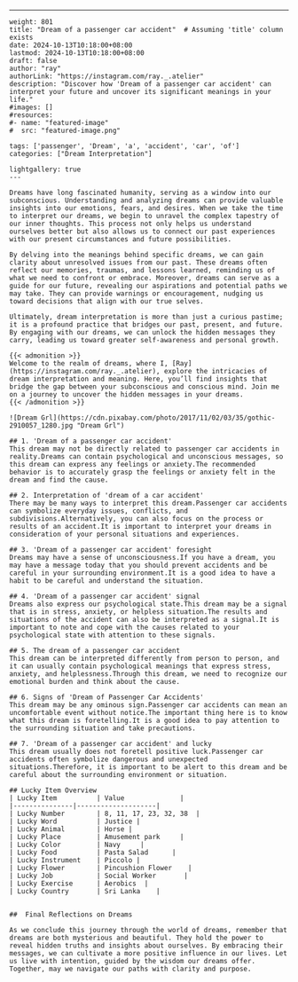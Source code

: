 ---
    weight: 801
    title: "Dream of a passenger car accident"  # Assuming 'title' column exists
    date: 2024-10-13T10:18:00+08:00
    lastmod: 2024-10-13T10:18:00+08:00
    draft: false
    author: "ray"
    authorLink: "https://instagram.com/ray._.atelier"
    description: "Discover how 'Dream of a passenger car accident' can interpret your future and uncover its significant meanings in your life."
    #images: []
    #resources:
    #- name: "featured-image"
    #  src: "featured-image.png"
    
    tags: ['passenger', 'Dream', 'a', 'accident', 'car', 'of']
    categories: ["Dream Interpretation"]
    
    lightgallery: true
    ---
    
    Dreams have long fascinated humanity, serving as a window into our subconscious. Understanding and analyzing dreams can provide valuable insights into our emotions, fears, and desires. When we take the time to interpret our dreams, we begin to unravel the complex tapestry of our inner thoughts. This process not only helps us understand ourselves better but also allows us to connect our past experiences with our present circumstances and future possibilities.
    
    By delving into the meanings behind specific dreams, we can gain clarity about unresolved issues from our past. These dreams often reflect our memories, traumas, and lessons learned, reminding us of what we need to confront or embrace. Moreover, dreams can serve as a guide for our future, revealing our aspirations and potential paths we may take. They can provide warnings or encouragement, nudging us toward decisions that align with our true selves.
    
    Ultimately, dream interpretation is more than just a curious pastime; it is a profound practice that bridges our past, present, and future. By engaging with our dreams, we can unlock the hidden messages they carry, leading us toward greater self-awareness and personal growth.
    
    {{< admonition >}}
    Welcome to the realm of dreams, where I, [Ray](https://instagram.com/ray._.atelier), explore the intricacies of dream interpretation and meaning. Here, you’ll find insights that bridge the gap between your subconscious and conscious mind. Join me on a journey to uncover the hidden messages in your dreams.
    {{< /admonition >}}
    
    ![Dream Grl](https://cdn.pixabay.com/photo/2017/11/02/03/35/gothic-2910057_1280.jpg "Dream Grl")
    
    ## 1. 'Dream of a passenger car accident'
    This dream may not be directly related to passenger car accidents in reality.Dreams can contain psychological and unconscious messages, so this dream can express any feelings or anxiety.The recommended behavior is to accurately grasp the feelings or anxiety felt in the dream and find the cause.
    
    ## 2. Interpretation of 'dream of a car accident'
    There may be many ways to interpret this dream.Passenger car accidents can symbolize everyday issues, conflicts, and subdivisions.Alternatively, you can also focus on the process or results of an accident.It is important to interpret your dreams in consideration of your personal situations and experiences.
    
    ## 3. 'Dream of a passenger car accident' foresight
    Dreams may have a sense of unconsciousness.If you have a dream, you may have a message today that you should prevent accidents and be careful in your surrounding environment.It is a good idea to have a habit to be careful and understand the situation.
    
    ## 4. 'Dream of a passenger car accident' signal
    Dreams also express our psychological state.This dream may be a signal that is in stress, anxiety, or helpless situation.The results and situations of the accident can also be interpreted as a signal.It is important to note and cope with the causes related to your psychological state with attention to these signals.
    
    ## 5. The dream of a passenger car accident
    This dream can be interpreted differently from person to person, and it can usually contain psychological meanings that express stress, anxiety, and helplessness.Through this dream, we need to recognize our emotional burden and think about the cause.
    
    ## 6. Signs of 'Dream of Passenger Car Accidents'
    This dream may be any ominous sign.Passenger car accidents can mean an uncomfortable event without notice.The important thing here is to know what this dream is foretelling.It is a good idea to pay attention to the surrounding situation and take precautions.
    
    ## 7. 'Dream of a passenger car accident' and lucky
    This dream usually does not foretell positive luck.Passenger car accidents often symbolize dangerous and unexpected situations.Therefore, it is important to be alert to this dream and be careful about the surrounding environment or situation.
    
    ## Lucky Item Overview
    | Lucky Item          | Value              |
    |---------------|--------------------|
    | Lucky Number        | 8, 11, 17, 23, 32, 38  |
    | Lucky Word          | Justice |
    | Lucky Animal        | Horse |
    | Lucky Place         | Amusement park     |
    | Lucky Color         | Navy     |
    | Lucky Food          | Pasta Salad      |
    | Lucky Instrument    | Piccolo |
    | Lucky Flower        | Pincushion Flower    |
    | Lucky Job           | Social Worker       |
    | Lucky Exercise      | Aerobics  |
    | Lucky Country       | Sri Lanka    |
    
    
    ##  Final Reflections on Dreams
    
    As we conclude this journey through the world of dreams, remember that dreams are both mysterious and beautiful. They hold the power to reveal hidden truths and insights about ourselves. By embracing their messages, we can cultivate a more positive influence in our lives. Let us live with intention, guided by the wisdom our dreams offer. Together, may we navigate our paths with clarity and purpose.
    